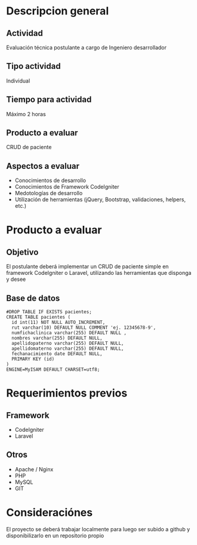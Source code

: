 # Descripcion general
## Actividad
Evaluación técnica postulante a cargo de Ingeniero desarrollador

## Tipo actividad
Individual

## Tiempo para actividad
Máximo 2 horas

## Producto a evaluar
CRUD de paciente

## Aspectos a evaluar
- Conocimientos de desarrollo
- Conocimientos de Framework CodeIgniter
- Medotologías de desarrollo
- Utilización de herramientas (jQuery, Bootstrap, validaciones, helpers, etc.)

# Producto a evaluar
## Objetivo
El postulante deberá implementar un CRUD de paciente simple en framework CodeIgniter o Laravel, utilizando las herramientas que disponga y desee

## Base de datos
```
#DROP TABLE IF EXISTS pacientes;
CREATE TABLE pacientes (
  id int(11) NOT NULL AUTO_INCREMENT,
  rut varchar(10) DEFAULT NULL COMMENT 'ej. 12345678-9',
  numfichaclinica varchar(255) DEFAULT NULL ,
  nombres varchar(255) DEFAULT NULL,
  apellidopaterno varchar(255) DEFAULT NULL,
  apellidomaterno varchar(255) DEFAULT NULL,
  fechanacimiento date DEFAULT NULL,
  PRIMARY KEY (id)
) 
ENGINE=MyISAM DEFAULT CHARSET=utf8;
```

# Requerimientos previos
## Framework
- CodeIgniter
- Laravel

## Otros
- Apache / Nginx
- PHP
- MySQL
- GIT

# Consideraciónes
El proyecto se deberá trabajar localmente para luego ser subido a github y disponibilizarlo en un repositorio propio

